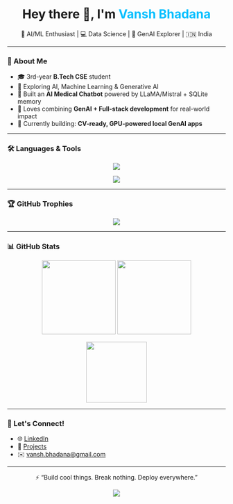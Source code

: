 <h1 align="center">Hey there 👋, I'm <span style="color:#00BFFF">Vansh Bhadana</span></h1>
<p align="center">
  🧠 AI/ML Enthusiast | 💻 Data Science | 🤖 GenAI Explorer | 🇮🇳 India
</p>

---

### 🧠 About Me

- 🎓 3rd-year **B.Tech CSE** student
- 🔬 Exploring AI, Machine Learning & Generative AI
- 🤖 Built an **AI Medical Chatbot** powered by LLaMA/Mistral + SQLite memory
- 🧩 Loves combining **GenAI + Full-stack development** for real-world impact
- 🚀 Currently building: **CV-ready, GPU-powered local GenAI apps**

---

### 🛠️ Languages & Tools

<p align="center">
  <img src="https://skillicons.dev/icons?i=python,cpp,html,css,js,flask,sqlite,git,github,vscode" />
</p>
<p align="center">
  <img src="https://skillicons.dev/icons?i=tensorflow,pytorch,numpy,pandas,linux,opencv" />
</p>

---

### 🏆 GitHub Trophies

<p align="center">
  <img src="https://github-profile-trophy.vercel.app/?username=VANSH-BHADANA&theme=radical&row=1&column=7" />
</p>

---

### 📊 GitHub Stats

<p align="center">
  <img src="https://github-readme-stats.vercel.app/api?username=VANSH-BHADANA&show_icons=true&theme=radical" height="170" />
  <img src="https://github-readme-streak-stats.herokuapp.com/?user=VANSH-BHADANA&theme=radical" height="170" />
</p>
<p align="center">
  <img src="https://github-readme-stats.vercel.app/api/top-langs/?username=VANSH-BHADANA&layout=compact&theme=radical" height="140"/>
</p>

---

### 🤝 Let's Connect!

- 🌐 [LinkedIn](https://www.linkedin.com/in/vansh-bhadana)  
- 📂 [Projects](https://github.com/VANSH-BHADANA)
- ✉️ vansh.bhadana@gmail.com

---

<p align="center">
  ⚡ “Build cool things. Break nothing. Deploy everywhere.”  
</p>
<p align="center">
  <img src="https://readme-typing-svg.demolab.com/?lines=Data+Science;Full-stack+GenAI+Developer;Open-source+Contributor;Loves+AI,+Code+and+Pizza&center=true&width=500&height=45">
</p>
